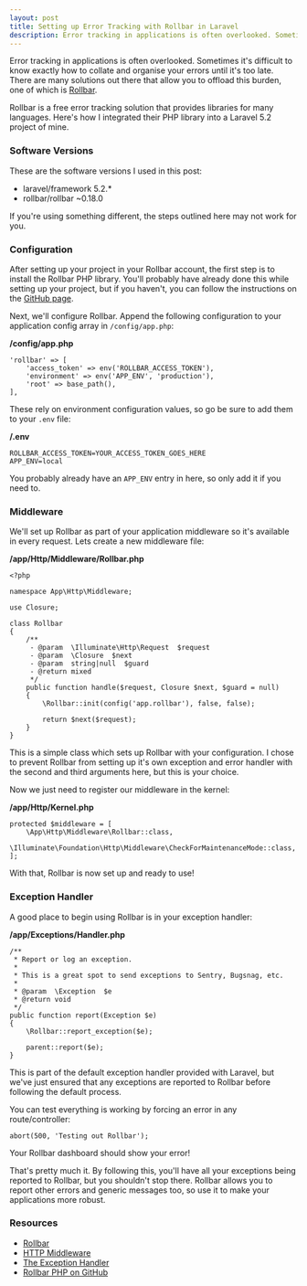 ```yaml
---
layout: post
title: Setting up Error Tracking with Rollbar in Laravel
description: Error tracking in applications is often overlooked. Sometimes it's difficult to know exactly how to collate and organise your errors until it's too late.
---
```


Error tracking in applications is often overlooked. Sometimes it's difficult to know exactly how to collate and organise your errors until it's too late. There are many solutions out there that allow you to offload this burden, one of which is [Rollbar](https://rollbar.com).

Rollbar is a free error tracking solution that provides libraries for many languages. Here's how I integrated their PHP library into a Laravel 5.2 project of mine.

### Software Versions

These are the software versions I used in this post:

- laravel/framework 5.2.*
- rollbar/rollbar ~0.18.0

If you're using something different, the steps outlined here may not work for you.

### Configuration

After setting up your project in your Rollbar account, the first step is to install the Rollbar PHP library. You'll probably have already done this while setting up your project, but if you haven't, you can follow the instructions on the [GitHub page](https://github.com/rollbar/rollbar-php).

Next, we'll configure Rollbar. Append the following configuration to your application config array in `/config/app.php`:

<strong class="code-title">/config/app.php</strong>

    'rollbar' => [
        'access_token' => env('ROLLBAR_ACCESS_TOKEN'),
        'environment' => env('APP_ENV', 'production'),
        'root' => base_path(),
    ],

These rely on environment configuration values, so go be sure to add them to your `.env` file:

<strong class="code-title">/.env</strong>

    ROLLBAR_ACCESS_TOKEN=YOUR_ACCESS_TOKEN_GOES_HERE
    APP_ENV=local

You probably already have an `APP_ENV` entry in here, so only add it if you need to.

### Middleware

We'll set up Rollbar as part of your application middleware so it's available in every request. Lets create a new middleware file:

<strong class="code-title">/app/Http/Middleware/Rollbar.php</strong>

    <?php

    namespace App\Http\Middleware;

    use Closure;

    class Rollbar
    {
        /**
         - @param  \Illuminate\Http\Request  $request
         - @param  \Closure  $next
         - @param  string|null  $guard
         - @return mixed
         */
        public function handle($request, Closure $next, $guard = null)
        {
            \Rollbar::init(config('app.rollbar'), false, false);

            return $next($request);
        }
    }

This is a simple class which sets up Rollbar with your configuration. I chose to prevent Rollbar from setting up it's own exception and error handler with the second and third arguments here, but this is your choice.

Now we just need to register our middleware in the kernel:

<strong class="code-title">/app/Http/Kernel.php</strong>

    protected $middleware = [
        \App\Http\Middleware\Rollbar::class,
        \Illuminate\Foundation\Http\Middleware\CheckForMaintenanceMode::class,
    ];

With that, Rollbar is now set up and ready to use!

### Exception Handler

A good place to begin using Rollbar is in your exception handler:

<strong class="code-title">/app/Exceptions/Handler.php</strong>

    /**
     * Report or log an exception.
     *
     * This is a great spot to send exceptions to Sentry, Bugsnag, etc.
     *
     * @param  \Exception  $e
     * @return void
     */
    public function report(Exception $e)
    {
        \Rollbar::report_exception($e);

        parent::report($e);
    }


This is part of the default exception handler provided with Laravel, but we've just ensured that any exceptions are reported to Rollbar before following the default process.

You can test everything is working by forcing an error in any route/controller:

    abort(500, 'Testing out Rollbar');

Your Rollbar dashboard should show your error!

That's pretty much it. By following this, you'll have all your exceptions being reported to Rollbar, but you shouldn't stop there. Rollbar allows you to report other errors and generic messages too, so use it to make your applications more robust.

### Resources

- [Rollbar](https://rollbar.com)
- [HTTP Middleware](https://laravel.com/docs/5.2/middleware)
- [The Exception Handler](https://laravel.com/docs/5.2/errors#the-exception-handler)
- [Rollbar PHP on GitHub](https://github.com/rollbar/rollbar-php)

